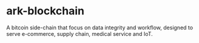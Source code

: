 # ark-blockchain
A bitcoin side-chain that focus on data integrity and workflow, designed to serve e-commerce, supply chain, medical service and IoT.
